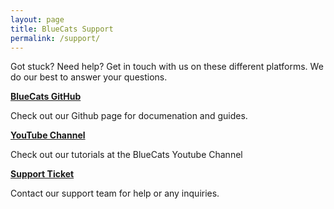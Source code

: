 ```yaml
---
layout: page
title: BlueCats Support
permalink: /support/
---
```


Got stuck? Need help? Get in touch with us on these different platforms. We do our best to answer your questions.


**[BlueCats GitHub][gi]**

Check out our Github page for documenation and guides. 

**[YouTube Channel][youtube]**

Check out our tutorials at the BlueCats Youtube Channel

**[Support Ticket][support]**

Contact our support team for help or any inquiries. 


[youtube]: https://www.youtube.com/channel/UC2homg9ZH9TifRBzchOyYrA?view_as=subscriber "Check out our tutorials at the BlueCats Youtube Channel"
[support]: http://support.bluecats.com/customer/portal/emails/new "Send us an email for any help"
[gi]: https://github.com/bluecats "GitHub issues for BlueCats"
